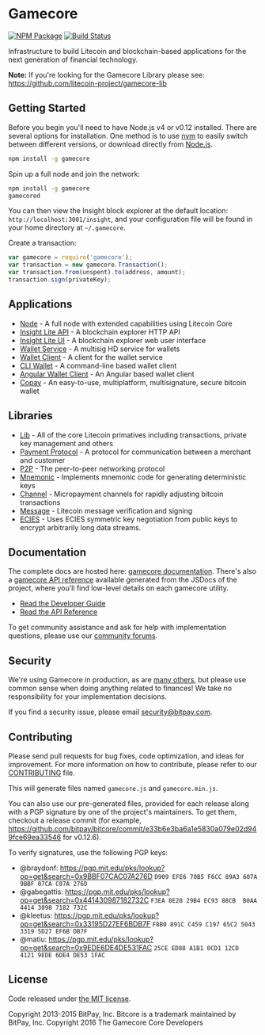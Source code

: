 Gamecore
=======

[![NPM Package](https://img.shields.io/npm/v/gamecore.svg?style=flat-square)](https://www.npmjs.org/package/gamecore)
[![Build Status](https://img.shields.io/travis/litecoin-project/gamecore.svg?branch=master&style=flat-square)](https://travis-ci.org/litecoin-project/gamecore)

Infrastructure to build Litecoin and blockchain-based applications for the next generation of financial technology.

**Note:** If you're looking for the Gamecore Library please see: https://github.com/litecoin-project/gamecore-lib

## Getting Started

Before you begin you'll need to have Node.js v4 or v0.12 installed. There are several options for installation. One method is to use [nvm](https://github.com/creationix/nvm) to easily switch between different versions, or download directly from [Node.js](https://nodejs.org/).

```bash
npm install -g gamecore
```

Spin up a full node and join the network:

```bash
npm install -g gamecore
gamecored
```

You can then view the Insight block explorer at the default location: `http://localhost:3001/insight`, and your configuration file will be found in your home directory at `~/.gamecore`.

Create a transaction:
```js
var gamecore = require('gamecore');
var transaction = new gamecore.Transaction();
var transaction.from(unspent).to(address, amount);
transaction.sign(privateKey);
```

## Applications

- [Node](https://github.com/litecoin-project/gamecore-node) - A full node with extended capabilities using Litecoin Core
- [Insight Lite API](https://github.com/litecoin-project/insight-lite-api) - A blockchain explorer HTTP API
- [Insight Lite UI](https://github.com/litecoin-project/insight-lite-ui) - A blockchain explorer web user interface
- [Wallet Service](https://github.com/bitpay/bitcore-wallet-service) - A multisig HD service for wallets
- [Wallet Client](https://github.com/bitpay/bitcore-wallet-client) - A client for the wallet service
- [CLI Wallet](https://github.com/bitpay/bitcore-wallet) - A command-line based wallet client
- [Angular Wallet Client](https://github.com/bitpay/angular-bitcore-wallet-client) - An Angular based wallet client
- [Copay](https://github.com/bitpay/copay) - An easy-to-use, multiplatform, multisignature, secure bitcoin wallet

## Libraries

- [Lib](https://github.com/litecoin-project/gamecore-lib) - All of the core Litecoin primatives including transactions, private key management and others
- [Payment Protocol](https://github.com/bitpay/bitcore-payment-protocol) - A protocol for communication between a merchant and customer
- [P2P](https://github.com/litecoin-project/gamecore-p2p) - The peer-to-peer networking protocol
- [Mnemonic](https://github.com/bitpay/bitcore-mnemonic) - Implements mnemonic code for generating deterministic keys
- [Channel](https://github.com/bitpay/bitcore-channel) - Micropayment channels for rapidly adjusting bitcoin transactions
- [Message](https://github.com/litecoin-project/gamecore-message) - Litecoin message verification and signing
- [ECIES](https://github.com/bitpay/bitcore-ecies) - Uses ECIES symmetric key negotiation from public keys to encrypt arbitrarily long data streams.

## Documentation

The complete docs are hosted here: [gamecore documentation](http://gamecore.io/guide/). There's also a [gamecore API reference](http://gamecore.io/api/) available generated from the JSDocs of the project, where you'll find low-level details on each gamecore utility.

- [Read the Developer Guide](http://gamecore.io/guide/)
- [Read the API Reference](http://gamecore.io/api/)

To get community assistance and ask for help with implementation questions, please use our [community forums](http://bitpaylabs.com/c/bitcore).

## Security

We're using Gamecore in production, as are [many others](http://gamecore.io#projects), but please use common sense when doing anything related to finances! We take no responsibility for your implementation decisions.

If you find a security issue, please email security@bitpay.com.

## Contributing

Please send pull requests for bug fixes, code optimization, and ideas for improvement. For more information on how to contribute, please refer to our [CONTRIBUTING](https://github.com/litecoin-project/gamecore/blob/master/CONTRIBUTING.md) file.

This will generate files named `gamecore.js` and `gamecore.min.js`.

You can also use our pre-generated files, provided for each release along with a PGP signature by one of the project's maintainers. To get them, checkout a release commit (for example, https://github.com/bitpay/bitcore/commit/e33b6e3ba6a1e5830a079e02d949fce69ea33546 for v0.12.6).

To verify signatures, use the following PGP keys:
- @braydonf: https://pgp.mit.edu/pks/lookup?op=get&search=0x9BBF07CAC07A276D `D909 EFE6 70B5 F6CC 89A3 607A 9BBF 07CA C07A 276D`
- @gabegattis: https://pgp.mit.edu/pks/lookup?op=get&search=0x441430987182732C `F3EA 8E28 29B4 EC93 88CB  B0AA 4414 3098 7182 732C`
- @kleetus: https://pgp.mit.edu/pks/lookup?op=get&search=0x33195D27EF6BDB7F `F8B0 891C C459 C197 65C2 5043 3319 5D27 EF6B DB7F`
- @matiu: https://pgp.mit.edu/pks/lookup?op=get&search=0x9EDE6DE4DE531FAC `25CE ED88 A1B1 0CD1 12CD  4121 9EDE 6DE4 DE53 1FAC`

## License

Code released under [the MIT license](https://github.com/litecoin-project/gamecore/blob/master/LICENSE).

Copyright 2013-2015 BitPay, Inc. Bitcore is a trademark maintained by BitPay, Inc.
Copyright 2016 The Gamecore Core Developers
